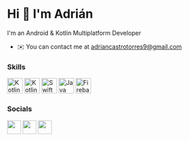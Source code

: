 Hi 👋 I'm Adrián
=======================

I'm an Android & Kotlin Multiplatform Developer

* ✉️  You can contact me at [adriancastrotorres9@gmail.com](mailto:adriancastrotorres9@gmail.com)

### Skills

<p align="left">
<a href="https://kotlinlang.org/" target="_blank" rel="noreferrer"><img src="https://upload.wikimedia.org/wikipedia/commons/0/06/Kotlin_Icon.svg" width="36" height="36" alt="Kotlin" /></a>
<a href="[https://firebase.google.com](https://www.jetbrains.com/kotlin-multiplatform/)/" target="_blank" rel="noreferrer"><img src="https://plugins.jetbrains.com/files/14936/645310/icon/pluginIcon.svg" width="36" height="36" alt="Kotlin Multiplatform" /></a>
<a href="https://developer.apple.com/swift/" target="_blank" rel="noreferrer"><img src="https://raw.githubusercontent.com/danielcranney/readme-generator/main/public/icons/skills/swift-colored.svg" width="36" height="36" alt="Swift" /></a>
<a href="https://www.oracle.com/java/" target="_blank" rel="noreferrer"><img src="https://raw.githubusercontent.com/danielcranney/readme-generator/main/public/icons/skills/java-colored.svg" width="36" height="36" alt="Java" /></a>
<a href="https://firebase.google.com/" target="_blank" rel="noreferrer"><img src="https://raw.githubusercontent.com/danielcranney/readme-generator/main/public/icons/skills/firebase-colored.svg" width="36" height="36" alt="Firebase" /></a>
</p>

### Socials

<p align="left"> <a href="https://www.github.com/adrict99" target="_blank" rel="noreferrer"><img src="https://raw.githubusercontent.com/danielcranney/readme-generator/main/public/icons/socials/github.svg" width="32" height="32" /></a> <a href="https://www.linkedin.com/in/adrianct/" target="_blank" rel="noreferrer"><img src="https://raw.githubusercontent.com/danielcranney/readme-generator/main/public/icons/socials/linkedin.svg" width="32" height="32" /></a> <a href="https://www.stackoverflow.com/users/15840005/adrián" target="_blank" rel="noreferrer"><img src="https://raw.githubusercontent.com/danielcranney/readme-generator/main/public/icons/socials/stackoverflow.svg" width="32" height="32" /></a></p>
